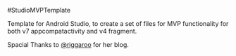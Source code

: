 #StudioMVPTemplate

Template for Android Studio, to create a set of files for MVP functionality for both v7 appcompatactivity and v4 fragment.

Spacial Thanks to [@riggaroo](https://github.com/riggaroo) for her blog.
